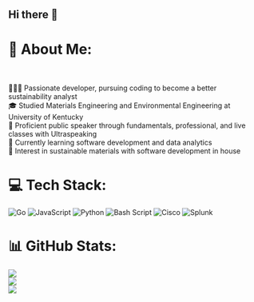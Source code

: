 ## Hi there 👋

# 💫 About Me:
<br><br>👨🏾‍💻 Passionate developer, pursuing coding to become a better sustainability analyst<br>🎓 Studied Materials Engineering and Environmental Engineering at University of Kentucky<br>🎤 Proficient public speaker through fundamentals, professional, and live classes with Ultraspeaking<br>💭 Currently learning software development and data analytics<br>🚀 Interest in sustainable materials with software development in house <br>


# 💻 Tech Stack:
![Go](https://img.shields.io/badge/go-%2300ADD8.svg?style=flat&logo=go&logoColor=white) ![JavaScript](https://img.shields.io/badge/javascript-%23323330.svg?style=flat&logo=javascript&logoColor=%23F7DF1E) ![Python](https://img.shields.io/badge/python-3670A0?style=flat&logo=python&logoColor=ffdd54) ![Bash Script](https://img.shields.io/badge/bash_script-%23121011.svg?style=flat&logo=gnu-bash&logoColor=white) ![Cisco](https://img.shields.io/badge/cisco-%23049fd9.svg?style=flat&logo=cisco&logoColor=black) ![Splunk](https://img.shields.io/badge/splunk-%23000000.svg?style=flat&logo=splunk&logoColor=white)
# 📊 GitHub Stats:
![](https://github-readme-stats.vercel.app/api?username=PolymerPatel&theme=dark&hide_border=true&include_all_commits=false&count_private=false)<br/>
![](https://github-readme-streak-stats.herokuapp.com/?user=PolymerPatel&theme=dark&hide_border=true)<br/>
![](https://github-readme-stats.vercel.app/api/top-langs/?username=PolymerPatel&theme=dark&hide_border=true&include_all_commits=false&count_private=false&layout=compact)

<!-- Proudly created with GPRM ( https://gprm.itsvg.in ) --><!--
**PolymerPatel/PolymerPatel** is a ✨ _special_ ✨ repository because its `README.md` (this file) appears on your GitHub profile.

Here are some ideas to get you started:

- 🔭 I’m currently working on ...
- 🌱 I’m currently learning ...
- 👯 I’m looking to collaborate on ...
- 🤔 I’m looking for help with ...
- 💬 Ask me about ...
- 📫 How to reach me: ...
- 😄 Pronouns: ...
- ⚡ Fun fact: ...
-->
